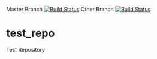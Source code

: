 Master Branch [![Build Status](https://travis-ci.org/sswapnesh/test_repo.svg)](https://travis-ci.org/sswapnesh/test_repo)
Other Branch [![Build Status](https://travis-ci.org/sswapnesh/test_repo.svg)](https://travis-ci.org/sswapnesh/test_repo)
# test_repo

Test Repository
